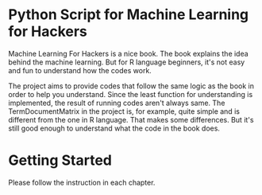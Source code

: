 # Python Script for Machine Learning for Hackers #
Machine Learning For Hackers is a nice book. The book explains the idea behind the machine learning. But for R language beginners, it's not easy and fun to understand how the codes work. 

The project aims to provide codes that follow the same logic as the book in order to help you understand.
Since the least function for understanding is implemented, the result of running codes aren't always same. 
The TermDocumentMatrix in the project is, for example, quite simple and is different from the one in R language.
That makes some differences. But it's still good enough to understand what the code in the book does.

# Getting Started #
Please follow the instruction in each chapter.
